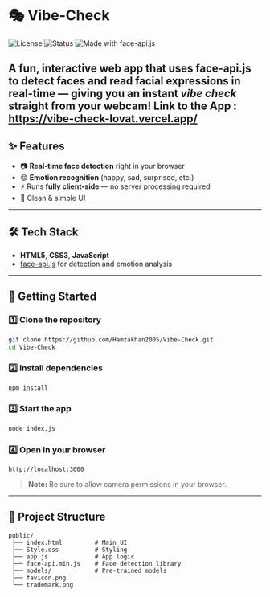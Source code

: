 

# 🎭 Vibe-Check

![License](https://img.shields.io/badge/license-MIT-green) ![Status](https://img.shields.io/badge/status-active-success) ![Made with face-api.js](https://img.shields.io/badge/made%20with-face--api.js-blue)

A fun, interactive web app that uses **face-api.js** to detect faces and read facial expressions in real-time — giving you an instant *vibe check* straight from your webcam!
Link to the App : https://vibe-check-lovat.vercel.app/
---

## ✨ Features

* 📷 **Real-time face detection** right in your browser
* 😊 **Emotion recognition** (happy, sad, surprised, etc.)
* ⚡ Runs **fully client-side** — no server processing required
* 🎨 Clean & simple UI

---

## 🛠 Tech Stack

* **HTML5**, **CSS3**, **JavaScript**
* [face-api.js](https://github.com/justadudewhohacks/face-api.js) for detection and emotion analysis

---

## 🚀 Getting Started

### 1️⃣ Clone the repository

```bash
git clone https://github.com/Hamzakhan2005/Vibe-Check.git
cd Vibe-Check
```

### 2️⃣ Install dependencies

```bash
npm install
```

### 3️⃣ Start the app

```bash
node index.js
```

### 4️⃣ Open in your browser

```
http://localhost:3000
```

> **Note:** Be sure to allow camera permissions in your browser.

---

## 📂 Project Structure

```
public/
 ├── index.html         # Main UI
 ├── Style.css          # Styling
 ├── app.js             # App logic
 ├── face-api.min.js    # Face detection library
 ├── models/            # Pre-trained models
 ├── favicon.png
 └── trademark.png
```

